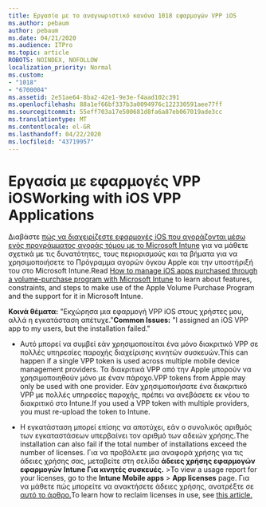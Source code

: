 ```yaml
---
title: Εργασία με το αναγνωριστικό κανόνα 1018 εφαρμογών VPP iOS
ms.author: pebaum
author: pebaum
ms.date: 04/21/2020
ms.audience: ITPro
ms.topic: article
ROBOTS: NOINDEX, NOFOLLOW
localization_priority: Normal
ms.custom:
- "1018"
- "6700004"
ms.assetid: 2e51ae64-8ba2-42e1-9e3e-f4aad102c391
ms.openlocfilehash: 88a1ef66bf337b3a0094976c122330591aee77ff
ms.sourcegitcommit: 55eff703a17e500681d8fa6a87eb067019ade3cc
ms.translationtype: MT
ms.contentlocale: el-GR
ms.lasthandoff: 04/22/2020
ms.locfileid: "43719957"
---
```

# <a name="working-with-ios-vpp-applications"></a><span data-ttu-id="4b323-102">Εργασία με εφαρμογές VPP iOS</span><span class="sxs-lookup"><span data-stu-id="4b323-102">Working with iOS VPP Applications</span></span>

<span data-ttu-id="4b323-103">Διαβάστε [πώς να διαχειρίζεστε εφαρμογές iOS που αγοράζονται μέσω ενός προγράμματος αγοράς τόμου με το Microsoft Intune](https://docs.microsoft.com/intune/vpp-apps-ios) για να μάθετε σχετικά με τις δυνατότητες, τους περιορισμούς και τα βήματα για να χρησιμοποιήσετε το Πρόγραμμα αγορών όγκου Apple και την υποστήριξή του στο Microsoft Intune.</span><span class="sxs-lookup"><span data-stu-id="4b323-103">Read [How to manage iOS apps purchased through a volume-purchase program with Microsoft Intune](https://docs.microsoft.com/intune/vpp-apps-ios) to learn about features, constraints, and steps to make use of the Apple Volume Purchase Program and the support for it in Microsoft Intune.</span></span>
  
 <span data-ttu-id="4b323-104">**Κοινά θέματα:** "Εκχώρησα μια εφαρμογή VPP iOS στους χρήστες μου, αλλά η εγκατάσταση απέτυχε."</span><span class="sxs-lookup"><span data-stu-id="4b323-104">**Common Issues:** "I assigned an iOS VPP app to my users, but the installation failed."</span></span>
  
- <span data-ttu-id="4b323-105">Αυτό μπορεί να συμβεί εάν χρησιμοποιείται ένα μόνο διακριτικό VPP σε πολλές υπηρεσίες παροχής διαχείρισης κινητών συσκευών.</span><span class="sxs-lookup"><span data-stu-id="4b323-105">This can happen if a single VPP token is used across multiple mobile device management providers.</span></span> <span data-ttu-id="4b323-106">Τα διακριτικά VPP από την Apple μπορούν να χρησιμοποιηθούν μόνο με έναν πάροχο.</span><span class="sxs-lookup"><span data-stu-id="4b323-106">VPP tokens from Apple may only be used with one provider.</span></span> <span data-ttu-id="4b323-107">Εάν χρησιμοποιήσατε ένα διακριτικό VPP με πολλές υπηρεσίες παροχής, πρέπει να ανεβάσετε εκ νέου το διακριτικό στο Intune.</span><span class="sxs-lookup"><span data-stu-id="4b323-107">If you used a VPP token with multiple providers, you must re-upload the token to Intune.</span></span>

- <span data-ttu-id="4b323-108">Η εγκατάσταση μπορεί επίσης να αποτύχει, εάν ο συνολικός αριθμός των εγκαταστάσεων υπερβαίνει τον αριθμό των αδειών χρήσης.</span><span class="sxs-lookup"><span data-stu-id="4b323-108">The installation can also fail if the total number of installations exceed the number of licenses.</span></span> <span data-ttu-id="4b323-109">Για να προβάλετε μια αναφορά χρήσης για τις άδειες χρήσης σας, μεταβείτε στη σελίδα **άδειες χρήσης εφαρμογών εφαρμογών** **Intune Για κινητές συσκευές.** \></span><span class="sxs-lookup"><span data-stu-id="4b323-109">To view a usage report for your licenses, go to the **Intune Mobile apps** \> **App licenses** page.</span></span> <span data-ttu-id="4b323-110">Για να μάθετε πώς μπορείτε να ανακτήσετε άδειες χρήσης, ανατρέξτε σε [αυτό το άρθρο.](https://docs.microsoft.com/intune/vpp-apps-ios#revoking-app-licenses-and-deleting-tokens)</span><span class="sxs-lookup"><span data-stu-id="4b323-110">To learn how to reclaim licenses in use, see [this article.](https://docs.microsoft.com/intune/vpp-apps-ios#revoking-app-licenses-and-deleting-tokens)</span></span>
